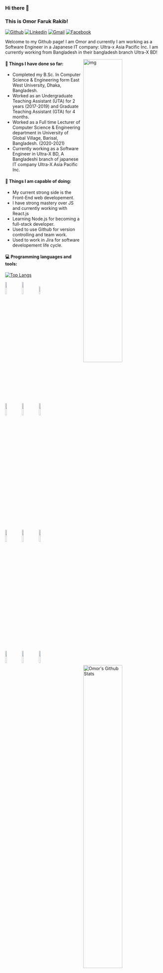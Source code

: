 ### Hi there 👋 
### This is Omor Faruk Rakib!

[![Github](https://img.shields.io/badge/-Github-000?style=flat&logo=Github&logoColor=white)](https://github.com/OmorFarukRakib)
[![Linkedin](https://img.shields.io/badge/-LinkedIn-blue?style=flat&logo=Linkedin&logoColor=white)](https://www.linkedin.com/in/omorfarukrakib/)
[![Gmail](https://img.shields.io/badge/-Gmail-c14438?style=flat&logo=Gmail&logoColor=white)](mailto:rakib1001.se.stuff@gmail.com)
[![Facebook](https://img.shields.io/badge/Facebook-1877F2?style=flat&logo=facebook&logoColor=white)](https://www.facebook.com/OmorFarukRakib/)

Welcome to my Github page! I am Omor and currently I am working as a Software Engineer in a Japanese IT company: Ultra-x Asia Pacific Inc. I am currently working from Bangladesh in their bangladesh branch Ultra-X BD!  

<img align="right" alt="img" src="https://i.kym-cdn.com/entries/icons/original/000/021/807/ig9OoyenpxqdCQyABmOQBZDI0duHk2QZZmWg2Hxd4ro.jpg" width="50%" height="auto" />


#### 🌱 Things I have done so far: 
- Completed my B.Sc. In Computer Science & Engineering form East West University, Dhaka, Bangladesh.
- Worked as an Undergraduate Teaching Assistant (UTA) for 2 years (2017-2019) and Graduate Teaching Assistant (GTA) for 4 months.  
- Worked as a Full time Lecturer of Computer Science & Engineering department in University of Global Village, Barisal, Bangladesh. (2020-2021)
- Currently working as a Software Engineer in Ultra-X BD, A Bangladeshi branch of japanese IT company Ultra-X Asia Pacific Inc.

#### :muscle: Things I am capable of doing:
- My current strong side is the Front-End web developement.
- I have strong mastery over JS and currently working with React.js
- Learning Node.js for becoming a full-stack developer.
- Used to use Github for version controlling and team work.
- Used to work in Jira for software developement life cycle.

#### :computer: Programming languages and tools: 
<p>
	<img width="50%" align="right" src="https://github-readme-stats.vercel.app/api?username=OmorFarukRakib&include_all_commits=true&count_private=true&show_icons=true&line_height=20&title_color=7A7ADB&icon_color=2234AE&text_color=D3D3D3&bg_color=0,000000,130F40" alt="Omor's Github Stats">
	
[![Top Langs](https://github-readme-stats.vercel.app/api/top-langs/?username=OmorFarukRakib&layout=compact&text_color=daf7dc&bg_color=151515)](https://github.com/OmorFarukRakib/github-readme-stats)


	
<code><img width="10%" src="https://www.vectorlogo.zone/logos/jupyter/jupyter-ar21.svg"></code>
<code><img width="10%" src="https://www.vectorlogo.zone/logos/python/python-ar21.svg"></code>
<code><img width="8%" src="https://www.vectorlogo.zone/logos/java/java-ar21.svg"></code>
<br />
<code><img width="10%" src="https://www.vectorlogo.zone/logos/w3_html5/w3_html5-ar21.svg"></code>
<code><img width="10%" src="https://www.vectorlogo.zone/logos/netlifyapp_watercss/netlifyapp_watercss-ar21.svg"></code>
<code><img width="10%" src="https://www.vectorlogo.zone/logos/getbootstrap/getbootstrap-ar21.svg"></code>
<br />
<br />
<code><img width="10%" src="https://www.vectorlogo.zone/logos/javascript/javascript-horizontal.svg"></code>
<code><img width="10%" src="https://www.vectorlogo.zone/logos/jquery/jquery-ar21.svg"></code>
<code><img width="10%" src="https://www.vectorlogo.zone/logos/reactjs/reactjs-ar21.svg"></code>
<br />
<code><img width="10%" src="https://www.vectorlogo.zone/logos/nodejs/nodejs-ar21.svg"></code>
<code><img width="10%" src="https://www.vectorlogo.zone/logos/mongodb/mongodb-ar21.svg"></code>
<code><img width="10%" src="https://www.vectorlogo.zone/logos/mysql/mysql-ar21.svg"></code>
</p>

